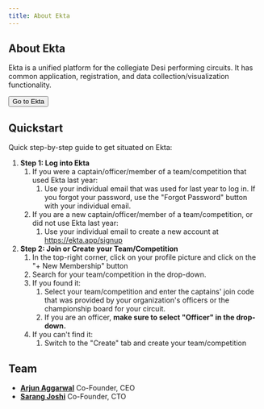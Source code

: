 ```yaml
---
title: About Ekta
---
```


## About Ekta

Ekta is a unified platform for the collegiate Desi performing circuits. It has common application, registration, and data collection/visualization functionality.

<a href="https://ekta.app"><button>Go to Ekta</button></a>

## Quickstart

Quick step-by-step guide to get situated on Ekta:

1. **Step 1: Log into Ekta**
   1. If you were a captain/officer/member of a team/competition that used Ekta last year:
      1. Use your individual email that was used for last year to log in. If you forgot your password, use the "Forgot Password" button with your individual email.
   2. If you are a new captain/officer/member of a team/competition, or did not use Ekta last year:
      1. Use your individual email to create a new account at https://ekta.app/signup
2. **Step 2: Join or Create your Team/Competition**
   1. In the top-right corner, click on your profile picture and click on the "+ New Membership" button
   2. Search for your team/competition in the drop-down.
   3. If you found it:
      1. Select your team/competition and enter the captains' join code that was provided by your organization's officers or the championship board for your circuit.
      2. If you are an officer, **make sure to select "Officer" in the drop-down.**
   4. If you can't find it:
      1. Switch to the "Create" tab and create your team/competition

## Team

- [**Arjun Aggarwal**](https://www.linkedin.com/in/arjun-aggarwal) Co-Founder, CEO
- [**Sarang Joshi**](https://sarangjo.github.io) Co-Founder, CTO
